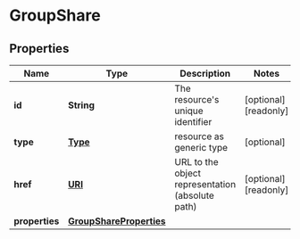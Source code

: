 

# GroupShare

## Properties

| Name | Type | Description | Notes |
| ------------ | ------------- | ------------- | ------------- |
| **id** | **String** | The resource&#39;s unique identifier |  [optional] [readonly] |
| **type** | [**Type**](Type.md) | resource as generic type |  [optional] |
| **href** | [**URI**](URI.md) | URL to the object representation (absolute path) |  [optional] [readonly] |
| **properties** | [**GroupShareProperties**](GroupShareProperties.md) |  |  |


